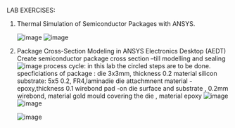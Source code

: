 LAB EXERCISES:


 1. Thermal Simulation of Semiconductor Packages with ANSYS.

    ![image](https://github.com/user-attachments/assets/d15fbd27-67b2-4f3d-b549-28c2480c510a)
    ![image](https://github.com/user-attachments/assets/1311bdb5-5c19-4383-8333-e3fac481018a)


 2. Package Cross-Section Modeling in ANSYS Electronics Desktop (AEDT)
    Create semiconductor package cross section –till modelling and sealing
![image](https://github.com/user-attachments/assets/e97e09f0-6244-48b3-a1a2-e8c63ef8fe43)
process cycle: in this lab the circled  steps are to be done.
specficiations of package : die  3x3mm, thickness 0.2 material silicon
                       substrate: 5x5 0.2, FR4,laminadie
                       die attachmnent material -epoxy,thickness 0.1
                       wirebond pad -on die surface and substrate , 0.2mm
                       wirebond, material gold
                       mould covering the die , material epoxy
    ![image](https://github.com/user-attachments/assets/7c97fafc-3e2a-4cf9-a7d2-18573c1379c9)
    ![image](https://github.com/user-attachments/assets/407b72fe-5fd7-4eb8-9f9f-27ee47e959cc)

    ![image](https://github.com/user-attachments/assets/fa490dc9-6229-4274-913b-29a07fa2e46e)


    
                        


